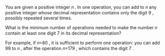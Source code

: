 You are given a positive integer 𝑛
. In one operation, you can add to 𝑛
 any positive integer whose decimal representation contains only the digit 9
, possibly repeated several times.

What is the minimum number of operations needed to make the number 𝑛
 contain at least one digit 7
 in its decimal representation?

For example, if 𝑛=80
, it is sufficient to perform one operation: you can add 99
 to 𝑛
, after the operation 𝑛=179
, which contains the digit 7
.
